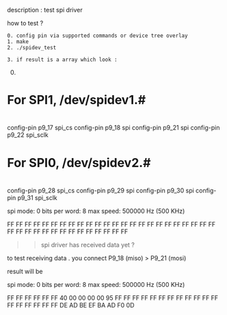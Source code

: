 description :
	test spi driver 

how to test ?

	0. config pin via supported commands or device tree overlay
	1. make 
	2. ./spidev_test
	
	3. if result is a array which look : 
0. 
# For SPI1, /dev/spidev1.#  
#
config-pin p9_17 spi_cs
config-pin p9_18 spi
config-pin p9_21 spi
config-pin p9_22 spi_sclk  
 
# For SPI0, /dev/spidev2.#
#
config-pin p9_28 spi_cs
config-pin p9_29 spi
config-pin p9_30 spi
config-pin p9_31 spi_sclk  


spi mode: 0
bits per word: 8
max speed: 500000 Hz (500 KHz)

FF FF FF FF FF FF 
FF FF FF FF FF FF 
FF FF FF FF FF FF 
FF FF FF FF FF FF 
FF FF FF FF FF FF 
FF FF FF FF FF FF 
FF FF 

>> spi driver has received data yet ? 

to test receiving data . you connect P9_18 (miso) > P9_21 (mosi) 

result will be

spi mode: 0
bits per word: 8
max speed: 500000 Hz (500 KHz)

FF FF FF FF FF FF 
40 00 00 00 00 95 
FF FF FF FF FF FF 
FF FF FF FF FF FF 
FF FF FF FF FF FF 
DE AD BE EF BA AD 
F0 0D 


